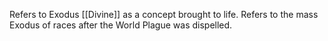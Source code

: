 Refers to Exodus [[Divine]] as a concept brought to life.
Refers to the mass Exodus of races after the World Plague was dispelled.